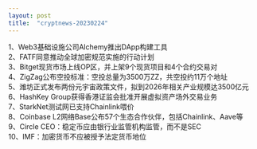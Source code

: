 ```yaml
---
layout: post
title:  "cryptnews-20230224"
---
```

1、Web3基础设施公司Alchemy推出DApp构建工具  
2、FATF同意推动全球加密规范实施的行动计划  
3、Bitget现货市场上线OP区，并上架9个现货项目和4个合约交易对  
4、ZigZag公布空投标准：空投总量为3500万ZZ，共空投约11万个地址  
5、潍坊正式发布两份元宇宙政策文件，拟到2026年相关产业规模达3500亿元  
6、HashKey Group获得香港证监会批准开展虚拟资产场外交易业务  
7、StarkNet测试网已支持Chainlink喂价  
8、Coinbase L2网络Base公布57个生态合作伙伴，包括Chainlink、Aave等  
9、Circle CEO：稳定币应由银行业监管机构监管，而不是SEC  
10、IMF：加密货币不应被授予法定货币地位  
